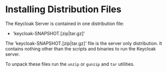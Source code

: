 # Installing Distribution Files

The Keycloak Server is contained in one distribution file:

* 'keycloak-SNAPSHOT.\[zip|tar.gz]'

The 'keycloak-SNAPSHOT.\[zip|tar.gz]' file is the server only distribution. It contains nothing other than the scripts and binaries to run the Keycloak server.

To unpack these files run the `unzip` or `gunzip` and `tar` utilities.
